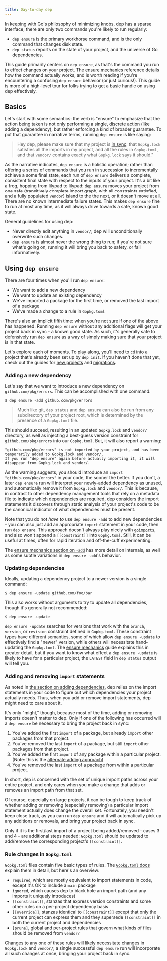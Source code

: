 ```yaml
---
title: Day-to-day dep
---
```


In keeping with Go's philosophy of minimizing knobs, dep has a sparse interface; there are only two commands you're likely to run regularly:

* `dep ensure` is the primary workhorse command, and is the only command that changes disk state.
* `dep status` reports on the state of your project, and the universe of Go dependencies.

This guide primarily centers on  `dep ensure`, as that's the command you run to effect changes on your project. The [ensure mechanics](ensure-mechanics.md) reference details how the command actually works, and is worth reading if you're encountering a confusing `dep ensure` behavior (or just curious!). This guide is more of a high-level tour for folks trying to get a basic handle on using dep effectively.

## Basics

Let's start with some semantics: the verb is "ensure" to emphasize that the action being taken is not only performing a single, discrete action (like adding a dependency), but rather enforcing a kind of broader guarantee. To put that guarantee in narrative terms, running `dep ensure` is like saying:

> Hey dep, please make sure that my project is [in sync](glossary.md#sync): that `Gopkg.lock` satisfies all the imports in my project, and all the rules in `Gopkg.toml`, and that `vendor/` contains exactly what `Gopkg.lock` says it should."

As the narrative indicates, `dep ensure` is a holistic operation; rather than offering a series of commands that you run in succession to incrementally achieve a some final state, each run of `dep ensure` delivers a complete, consistent final state with respect to the inputs of your project. It's a bit like a frog, hopping from lilypad to lilypad: `dep ensure` moves your project from one safe (transitively complete import graph, with all constraints satisfied, and a fully populated `vendor`) island to the the next, or it doesn't move at all. There are no known intermediate failure states. This makes `dep ensure` fine to run at most any time, as it will always drive towards a safe, known good state.

General guidelines for using dep:

* Never directly edit anything in `vendor/`; dep will unconditionally overwrite such changes.
* `dep ensure` is almost never the wrong thing to run; if you're not sure what's going on, running it will bring you back to safety, or fail informatively.



## Using `dep ensure`

There are four times when you'll run `dep ensure`:

- We want to add a new dependency
- We want to update an existing dependency
- We've imported a package for the first time, or removed the last import of a package
- We've made a change to a rule in `Gopkg.toml`

There's also an implicit fifth time: when you're not sure if one of the above has happened. Running `dep ensure` without any additional flags will get your project back in sync - a known good state. As such, it's generally safe to defensively run `dep ensure`  as a way of simply making sure that your project is in that state.

Let's explore each of moments. To play along, you'll need to `cd` into a project that's already been set up by `dep init`. If you haven't done that yet, check out the guides for [new projects](new-project.md) and [migrations](migrating.md).

### Adding a new dependency

Let's say that we want to introduce a new dependency on  `github.com/pkg/errors`. This can be accomplished with one command:

```
$ dep ensure -add github.com/pkg/errors
```

> Much like git, `dep status` and `dep ensure` can also be run from any subdirectory of your project root, which is determined by the presence of a `Gopkg.toml` file.

This should succeed, resulting in an updated `Gopkg.lock` and `vendor/` directory, as well as injecting a best-guess version constraint for `github.com/pkg/errors` into our `Gopkg.toml`. But, it will also report a warning:

```
"github.com/pkg/errors" is not imported by your project, and has been temporarily added to Gopkg.lock and vendor/.
If you run "dep ensure" again before actually importing it, it will disappear from Gopkg.lock and vendor/.
```

As the warning suggests, you should introduce an `import "github.com/pkg/errors"` in your code, the sooner the better. If you don't, a later `dep ensure` run will interpret your newly-added dependency as unused, and automatically remove it from `Gopkg.lock` and `vendor/`. This is because, in contrast to other dependency management tools that rely on a metadata file to indicate which dependencies are required, dep considers the import statements it discovers through static analysis of your project's code to be the canonical indicator of what dependencies must be present.

Note that you do not _have to_ use `dep ensure -add` to add new dependencies - you can also just add an appropriate `import` statement in your code, then run `dep ensure`. This approach doesn't always play nicely with  [`goimports`](https://godoc.org/golang.org/x/tools/cmd/goimports), and also won't append a `[[constraint]]` into `Gopkg.toml`. Still, it can be useful at times, often for rapid iteration and off-the-cuff experimenting.

The [ensure mechanics section on `-add`](ensure-mechanics.md#add) has more detail on internals, as well as some subtle variations in `dep ensure -add`'s behavior.

### Updating dependencies

Ideally, updating a dependency project to a newer version is a single command:

```
$ dep ensure -update github.com/foo/bar
```

This also works without arguments to try to update all dependencies, though it's generally not recommended:

```
$ dep ensure -update
```

`dep ensure -update` searches for versions that work with the `branch`, `version`, or `revision` constraint defined in `Gopkg.toml`. These constraint types have different semantics, some of which allow `dep ensure -update` to effectively find a "newer" version, while others will necessitate hand-updating the `Gopkg.toml`. The [ensure mechanics](ensure-mechanics.md#update-and-constraint-types) guide explains this in greater detail, but if you want to know what effect a `dep ensure -update` is likely to have for a particular project, the `LATEST` field in `dep status` output will tell you.

### Adding and removing `import` statements

As noted in [the section on adding dependencies](#adding-a-new-dependency), dep relies on the import statements in your code to figure out which dependencies your project actually needs. Thus, when you add or remove import statements, dep might need to care about it.

It's only "might," though, because most of the time, adding or removing imports doesn't matter to dep. Only if one of the following has occurred will a `dep ensure` be necessary to bring the project back in sync:

1. You've added the first `import` of a package, but already `import` other packages from that project.
2. You've removed the last `import` of a package, but still `import` other packages from that project.
3. You've added the first `import` of any package within a particular project. (Note: this is the [alternate adding approach](#adding-a-new-dependency))
4. You've removed the last `import` of a package from within a particular project.

In short, dep is concerned with the set of unique import paths across your entire project, and only cares when you make a change that adds or removes an import path from that set.

Of course, especially on large projects, it can be tough to keep track of whether adding or removing (especially removing) a particular import statement actually does change the overall set. Fortunately, you needn't keep close track, as you can run `dep ensure` and it will automatically pick up any additions or removals, and bring your project back in sync.

Only if it is the first/last import of a project being added/removed - cases 3 and 4 - are additional steps needed: `Gopkg.toml` should be updated to add/remove the corresponding project's `[[constraint]]`.

### Rule changes in `Gopkg.toml`

`Gopkg.toml` files contain five basic types of rules. The  [`Gopkg.toml` docs](#gopkg.toml.md) explain them in detail, but here's an overview:

* `required`, which are mostly equivalent to import statements in code, except it's OK to include a `main` package
* `ignored`, which causes dep to black hole an import path (and any imports it uniquely introduces)
* `[[constraint]]`, stanzas that express version constraints and some other rules on a per-project dependency basis
* `[[override]]`, stanzas identical to `[[constraint]]` except that only the current project can express them and they supersede `[[constraint]]` in both the current project and dependencies
* `[prune]`, global and per-project rules that govern what kinds of files should be removed from `vendor/`

Changes to any one of these rules will likely necessitate changes in `Gopkg.lock` and `vendor/`; a single successful `dep ensure` run will incorporate all such changes at once, bringing your project back in sync.


